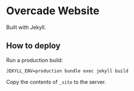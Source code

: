 # Overcade Website

Built with Jekyll.

## How to deploy 

Run a production build:
```
JEKYLL_ENV=production bundle exec jekyll build
```

Copy the contents of `_site` to the server.